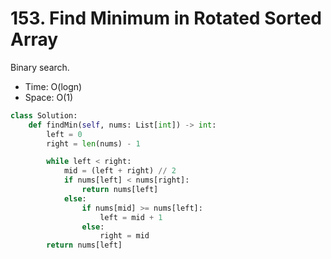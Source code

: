 # 153. Find Minimum in Rotated Sorted Array

Binary search.
* Time: O(logn)
* Space: O(1)

```python
class Solution:
    def findMin(self, nums: List[int]) -> int:
        left = 0
        right = len(nums) - 1

        while left < right:
            mid = (left + right) // 2
            if nums[left] < nums[right]:
                return nums[left]
            else:
                if nums[mid] >= nums[left]:
                    left = mid + 1
                else:
                    right = mid
        return nums[left]
```
